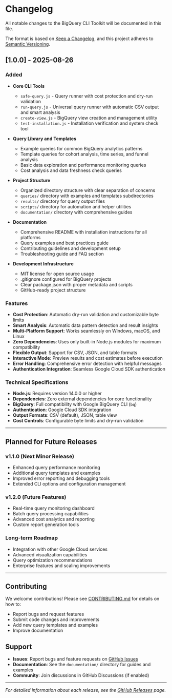 # Changelog

All notable changes to the BigQuery CLI Toolkit will be documented in this file.

The format is based on [Keep a Changelog](https://keepachangelog.com/en/1.0.0/),
and this project adheres to [Semantic Versioning](https://semver.org/spec/v2.0.0.html).

## [1.0.0] - 2025-08-26

### Added
- **Core CLI Tools**
  - `safe-query.js` - Query runner with cost protection and dry-run validation
  - `run-query.js` - Universal query runner with automatic CSV output and smart analysis
  - `create-view.js` - BigQuery view creation and management utility
  - `test-installation.js` - Installation verification and system check tool

- **Query Library and Templates**
  - Example queries for common BigQuery analytics patterns
  - Template queries for cohort analysis, time series, and funnel analysis
  - Basic data exploration and performance monitoring queries
  - Cost analysis and data freshness check queries

- **Project Structure**
  - Organized directory structure with clear separation of concerns
  - `queries/` directory with examples and templates subdirectories
  - `results/` directory for query output files
  - `scripts/` directory for automation and helper utilities
  - `documentation/` directory with comprehensive guides

- **Documentation**
  - Comprehensive README with installation instructions for all platforms
  - Query examples and best practices guide
  - Contributing guidelines and development setup
  - Troubleshooting guide and FAQ section

- **Development Infrastructure**
  - MIT license for open source usage
  - .gitignore configured for BigQuery projects
  - Clear package.json with proper metadata and scripts
  - GitHub-ready project structure

### Features
- **Cost Protection**: Automatic dry-run validation and customizable byte limits
- **Smart Analysis**: Automatic data pattern detection and result insights
- **Multi-Platform Support**: Works seamlessly on Windows, macOS, and Linux
- **Zero Dependencies**: Uses only built-in Node.js modules for maximum compatibility
- **Flexible Output**: Support for CSV, JSON, and table formats
- **Interactive Mode**: Preview results and cost estimates before execution
- **Error Handling**: Comprehensive error detection with helpful messages
- **Authentication Integration**: Seamless Google Cloud SDK authentication

### Technical Specifications
- **Node.js**: Requires version 14.0.0 or higher
- **Dependencies**: Zero external dependencies for core functionality
- **BigQuery**: Full compatibility with Google BigQuery CLI (`bq`)
- **Authentication**: Google Cloud SDK integration
- **Output Formats**: CSV (default), JSON, table view
- **Cost Controls**: Configurable byte limits and dry-run validation

---

## Planned for Future Releases

### v1.1.0 (Next Minor Release)
- Enhanced query performance monitoring
- Additional query templates and examples
- Improved error reporting and debugging tools
- Extended CLI options and configuration management

### v1.2.0 (Future Features)
- Real-time query monitoring dashboard
- Batch query processing capabilities
- Advanced cost analytics and reporting
- Custom report generation tools

### Long-term Roadmap
- Integration with other Google Cloud services
- Advanced visualization capabilities
- Query optimization recommendations
- Enterprise features and scaling improvements

---

## Contributing

We welcome contributions! Please see [CONTRIBUTING.md](CONTRIBUTING.md) for details on how to:
- Report bugs and request features
- Submit code changes and improvements
- Add new query templates and examples
- Improve documentation

## Support

- **Issues**: Report bugs and feature requests on [GitHub Issues](https://github.com/your-username/bigquery-cli-toolkit/issues)
- **Documentation**: See the `documentation/` directory for guides and examples
- **Community**: Join discussions in GitHub Discussions (if enabled)

---

*For detailed information about each release, see the [GitHub Releases](https://github.com/your-username/bigquery-cli-toolkit/releases) page.*
